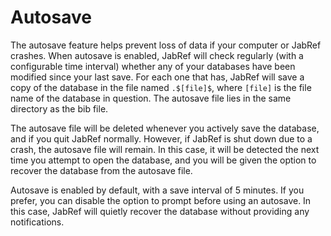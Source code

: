 Autosave
========

The autosave feature helps prevent loss of data if your computer or JabRef crashes. When autosave is enabled, JabRef will check regularly (with a configurable time interval) whether any of your databases have been modified since your last save. For each one that has, JabRef will save a copy of the database in the file named `.$[file]$`, where `[file]` is the file name of the database in question. The autosave file lies in the same directory as the bib file.

The autosave file will be deleted whenever you actively save the database, and if you quit JabRef normally. However, if JabRef is shut down due to a crash, the autosave file will remain. In this case, it will be detected the next time you attempt to open the database, and you will be given the option to recover the database from the autosave file.

Autosave is enabled by default, with a save interval of 5 minutes. If you prefer, you can disable the option to prompt before using an autosave. In this case, JabRef will quietly recover the database without providing any notifications.
